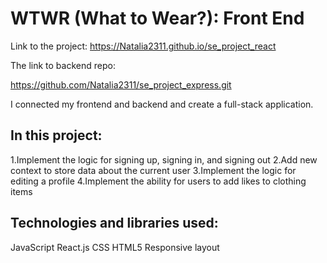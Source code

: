 # WTWR (What to Wear?): Front End

Link to the project: https://Natalia2311.github.io/se_project_react


The link to backend repo:

https://github.com/Natalia2311/se_project_express.git


I connected my frontend and backend and create a full-stack application. 

## In this project:

1.Implement the logic for signing up, signing in, and signing out
2.Add new context to store data about the current user
3.Implement the logic for editing a profile
4.Implement the ability for users to add likes to clothing items


## Technologies and libraries used:
JavaScript
React.js
CSS
HTML5
Responsive layout





